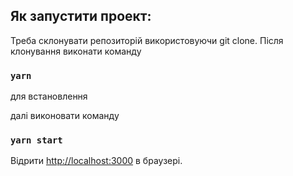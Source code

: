 ## Як запустити проект:

Треба склонувати репозиторій використовуючи git clone.
Після клонування виконати команду

### `yarn`  

для встановлення 

далі виконовати команду 

### `yarn start `

Відрити  [http://localhost:3000](http://localhost:3000) в браузері.

